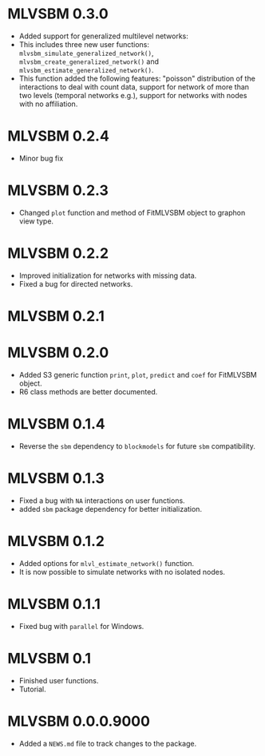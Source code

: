 # MLVSBM 0.3.0
* Added support for generalized multilevel networks:
* This includes three new user functions: `mlvsbm_simulate_generalized_network()`,
`mlvsbm_create_generalized_network()` and `mlvsbm_estimate_generalized_network()`.
* This function added the following features: "poisson" distribution of the 
interactions to deal with count data, support for network of more than two levels 
(temporal networks e.g.), support for networks with nodes with no affiliation.

# MLVSBM 0.2.4
* Minor bug fix

# MLVSBM 0.2.3
* Changed `plot` function and method of FitMLVSBM object to graphon view type.

# MLVSBM 0.2.2
* Improved initialization for networks with missing data.
* Fixed a bug for directed networks.

# MLVSBM 0.2.1

# MLVSBM 0.2.0
* Added S3 generic function `print`, `plot`, `predict` and 
`coef` for FitMLVSBM object.
* R6 class methods are better documented.

# MLVSBM 0.1.4
* Reverse the `sbm` dependency to `blockmodels` for future `sbm` compatibility.

# MLVSBM 0.1.3
* Fixed a bug with `NA` interactions on user functions.
* added `sbm` package dependency for better initialization.

# MLVSBM 0.1.2
* Added options for `mlvl_estimate_network()` function.
* It is now possible to simulate networks with no isolated nodes.

# MLVSBM 0.1.1
* Fixed bug with `parallel` for Windows.

# MLVSBM 0.1
* Finished user functions.
* Tutorial.

# MLVSBM 0.0.0.9000

* Added a `NEWS.md` file to track changes to the package.
